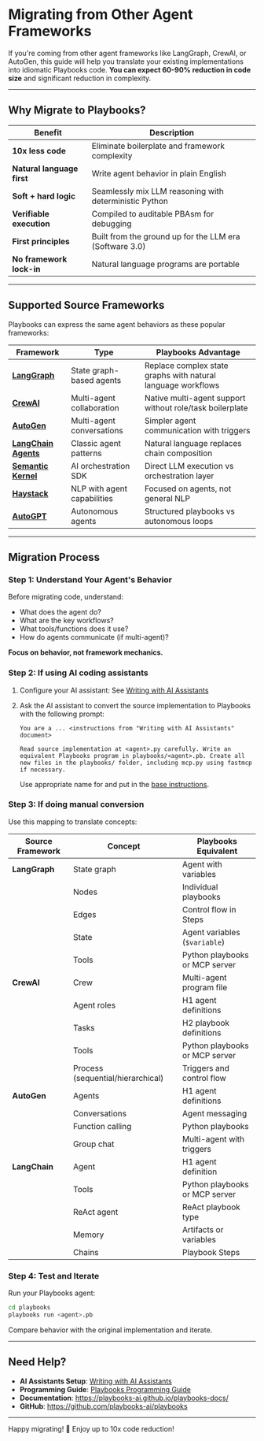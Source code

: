 # Migrating from Other Agent Frameworks

If you're coming from other agent frameworks like LangGraph, CrewAI, or AutoGen, this guide will help you translate your existing implementations into idiomatic Playbooks code. **You can expect 60-90% reduction in code size** and significant reduction in complexity.

______________________________________________________________________

## Why Migrate to Playbooks?

| Benefit                    | Description                                             |
| -------------------------- | ------------------------------------------------------- |
| **10x less code**          | Eliminate boilerplate and framework complexity          |
| **Natural language first** | Write agent behavior in plain English                   |
| **Soft + hard logic**      | Seamlessly mix LLM reasoning with deterministic Python  |
| **Verifiable execution**   | Compiled to auditable PBAsm for debugging               |
| **First principles**       | Built from the ground up for the LLM era (Software 3.0) |
| **No framework lock-in**   | Natural language programs are portable                  |

______________________________________________________________________

## Supported Source Frameworks

Playbooks can express the same agent behaviors as these popular frameworks:

| Framework                                                                 | Type                        | Playbooks Advantage                                          |
| ------------------------------------------------------------------------- | --------------------------- | ------------------------------------------------------------ |
| **[LangGraph](https://langchain-ai.github.io/langgraph/)**                | State graph-based agents    | Replace complex state graphs with natural language workflows |
| **[CrewAI](https://www.crewai.com/)**                                     | Multi-agent collaboration   | Native multi-agent support without role/task boilerplate     |
| **[AutoGen](https://microsoft.github.io/autogen/)**                       | Multi-agent conversations   | Simpler agent communication with triggers                    |
| **[LangChain Agents](https://python.langchain.com/docs/modules/agents/)** | Classic agent patterns      | Natural language replaces chain composition                  |
| **[Semantic Kernel](https://learn.microsoft.com/en-us/semantic-kernel/)** | AI orchestration SDK        | Direct LLM execution vs orchestration layer                  |
| **[Haystack](https://haystack.deepset.ai/)**                              | NLP with agent capabilities | Focused on agents, not general NLP                           |
| **[AutoGPT](https://github.com/Significant-Gravitas/AutoGPT)**            | Autonomous agents           | Structured playbooks vs autonomous loops                     |

______________________________________________________________________

## Migration Process

### Step 1: Understand Your Agent's Behavior

Before migrating code, understand:

- What does the agent do?
- What are the key workflows?
- What tools/functions does it use?
- How do agents communicate (if multi-agent)?

**Focus on behavior, not framework mechanics.**

### Step 2: If using AI coding assistants

1. Configure your AI assistant: See [Writing with AI Assistants](../ai-assistants/)

1. Ask the AI assistant to convert the source implementation to Playbooks with the following prompt:

   ```text
   You are a ... <instructions from "Writing with AI Assistants" document>

   Read source implementation at <agent>.py carefully. Write an equivalent Playbooks program in playbooks/<agent>.pb. Create all new files in the playbooks/ folder, including mcp.py using fastmcp if necessary.
   ```

   Use appropriate name for and put in the [base instructions](../ai-assistants/).

### Step 3: If doing manual conversion

Use this mapping to translate concepts:

| Source Framework | Concept                           | Playbooks Equivalent           |
| ---------------- | --------------------------------- | ------------------------------ |
| **LangGraph**    | State graph                       | Agent with variables           |
|                  | Nodes                             | Individual playbooks           |
|                  | Edges                             | Control flow in Steps          |
|                  | State                             | Agent variables (`$variable`)  |
|                  | Tools                             | Python playbooks or MCP server |
| **CrewAI**       | Crew                              | Multi-agent program file       |
|                  | Agent roles                       | H1 agent definitions           |
|                  | Tasks                             | H2 playbook definitions        |
|                  | Tools                             | Python playbooks or MCP server |
|                  | Process (sequential/hierarchical) | Triggers and control flow      |
| **AutoGen**      | Agents                            | H1 agent definitions           |
|                  | Conversations                     | Agent messaging                |
|                  | Function calling                  | Python playbooks               |
|                  | Group chat                        | Multi-agent with triggers      |
| **LangChain**    | Agent                             | H1 agent definition            |
|                  | Tools                             | Python playbooks or MCP server |
|                  | ReAct agent                       | ReAct playbook type            |
|                  | Memory                            | Artifacts or variables         |
|                  | Chains                            | Playbook Steps                 |

### Step 4: Test and Iterate

Run your Playbooks agent:

```bash
cd playbooks
playbooks run <agent>.pb
```

Compare behavior with the original implementation and iterate.

______________________________________________________________________

## Need Help?

- **AI Assistants Setup**: [Writing with AI Assistants](../ai-assistants/)
- **Programming Guide**: [Playbooks Programming Guide](../../programming-guide/)
- **Documentation**: <https://playbooks-ai.github.io/playbooks-docs/>
- **GitHub**: <https://github.com/playbooks-ai/playbooks>

______________________________________________________________________

Happy migrating! 🚀 Enjoy up to 10x code reduction!
